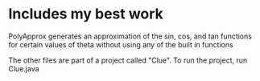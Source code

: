 # Includes my best work

PolyApprox generates an approximation of the sin, cos, and tan functions for certain values of theta without using any of the built in functions


The other files are part of a project called "Clue". To run the project, run Clue.java
